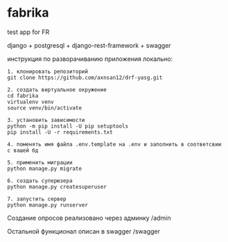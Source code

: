 # fabrika
test app for FR

django + postgresql + django-rest-framework + swagger

инструкция по разворачиванию приложения локально:
```
1. клонировать репозиторий
git clone https://github.com/axnsan12/drf-yasg.git

2. создать виртуальное окружение
cd fabrika
virtualenv venv
source venv/bin/activate

3. установить зависимости
python -m pip install -U pip setuptools
pip install -U -r requirements.txt

4. поменять имя файла .env.template на .env и заполнить в соответсвии с вашей бд

5. применить миграции
python manage.py migrate

6. создать суперюзера
python manage.py createsuperuser

7. запустить сервер
python manage.py runserver

```

Создание опросов реализовано через админку /admin

Остальной функционал описан в swagger /swagger 
